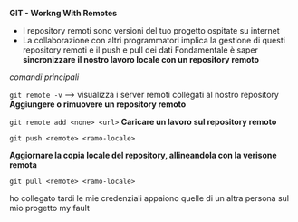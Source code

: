 **GIT - Workng With Remotes**
* I repository remoti sono versioni del tuo progetto ospitate su internet
* La collaborazione con  altri programmatori implica la gestione di questi repository remoti e il push e pull dei dati
  Fondamentale è saper **sincronizzare il nostro lavoro locale con un repository remoto**

*comandi principali*

`git remote -v` --> visualizza i server remoti collegati al nostro repository
 **Aggiungere o rimuovere un repository remoto**

 `git remote add <none> <url>` 
 **Caricare un lavoro sul repository remoto**

 `git push <remote> <ramo-locale>`

 **Aggiornare la copia locale del repository, allineandola con la verisone remota**

 `git pull <remote> <ramo-locale>`


 ho collegato tardi le mie credenziali appaiono quelle di un altra persona sul mio progetto my fault


  
